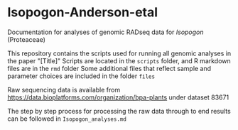 # Isopogon-Anderson-etal
Documentation for analyses of genomic RADseq data for *Isopogon* (Proteaceae)

This repository contains the scripts used for running all genomic analyses in the paper "[Title]"
Scripts are located in the `scripts` folder, and R markdown files are in the `rmd` folder
Some additional files that reflect sample and parameter choices are included in the folder `files`

Raw sequencing data is available from https://data.bioplatforms.com/organization/bpa-plants under dataset 83671

The step by step process for processing the raw data through to end results can be followed in `Isopogon_analyses.md`
